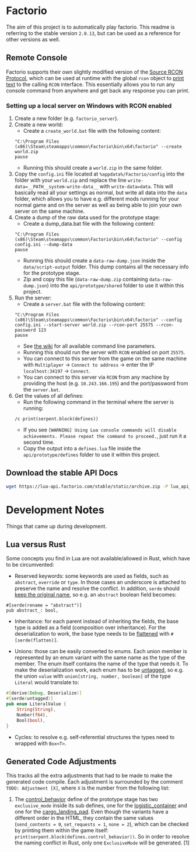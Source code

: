 # Factorio

The aim of this project is to automatically play factorio. This readme is referring to the stable version `2.0.13`, but
can be used as a reference for other versions as well.

## Remote Console

Factorio supports their own slightly modified version of
the [Source RCON Protocol](https://developer.valvesoftware.com/wiki/Source_RCON_Protocol), which can be used at runtime
with the global `rcon` object to [print text](https://lua-api.factorio.com/stable/classes/LuaRCON.html) to the calling
`RCON` interface. This essentially allows you to run any console command from anywhere and get back any response you
can print.

### Setting up a local server on Windows with RCON enabled

1. Create a new folder (e.g. `factorio_server`).
2. Create a new world:
    * Create a `create_world.bat` file with the following content:
   ```
   "C:\Program Files (x86)\Steam\steamapps\common\Factorio\bin\x64\factorio" --create world.zip
   pause
   ```
    * Running this should create a `world.zip` in the same folder.
3. Copy the `config.ini` file located at `%appdata%/Factorio/config` into the folder with your `world.zip` and replace
   the line `write-data=__PATH__system-write-data__` with `write-data=data`. This will basically read all your settings
   as normal, but write all data into the `data` folder, which allows you to have e.g. different mods running for your
   normal game and on the server as well as being able to join your own server on the same machine.
4. Create a dump of the raw data used for the prototype stage:
    * Create a dump_data.bat file with the following content:
   ```
   "C:\Program Files (x86)\Steam\steamapps\common\Factorio\bin\x64\factorio" --config config.ini --dump-data
   pause
   ```
    * Running this should create a `data-raw-dump.json` inside the `data/script-output` folder. This dump contains all
      the necessary info for the prototype stage.
    * Zip and copy this file (`data-raw-dump.zip` containing `data-raw-dump.json`) into the `api/prototype/shared`
      folder to use it within this project.
5. Run the server:
    * Create a `server.bat` file with the following content:
   ```
   "C:\Program Files (x86)\Steam\steamapps\common\Factorio\bin\x64\factorio" --config config.ini --start-server world.zip --rcon-port 25575 --rcon-password 123
   pause
   ```
    * See [the wiki](https://wiki.factorio.com/Command_line_parameters) for all available command line parameters.
    * Running this should run the server with `RCON` enabled on port `25575`.
    * You can connect to this server from the game on the same machine with `Multiplayer` -> `Connect to address` ->
      enter the IP
      `localhost:34197` -> `Connect`.
    * You can connect to this server via `RCON` from any machine by providing the host (e.g. `10.243.166.195`) and the
      port/password from the `server.bat`.
6. Get the values of all defines:
    * Run the following command in the terminal where the server is running:
   ```
   /c print(serpent.block(defines))
   ```
    * If you see
      `[WARNING] Using Lua console commands will disable achievements. Please repeat the command to proceed.`, just run
      it a second time.
    * Copy the output into a `defines.lua` file inside the `api/prototype/defines` folder to use it within this
      project.

## Download the stable API Docs

```sh
wget https://lua-api.factorio.com/stable/static/archive.zip -P lua_api_docs/
```

# Development Notes

Things that came up during development.

## Lua versus Rust

Some concepts you find in Lua are not available/allowed in Rust, which have to be circumvented:

* Reserved keywords: some keywords are used as fields, such as `abstract`, `override` or `type`. In those cases an
  underscore is attached to preserve the name and resolve the conflict. In addition, `serde` should [keep the original
  name](https://serde.rs/container-attrs.html#rename), so e.g. an `abstract` boolean field becomes:

```
#[serde(rename = "abstract")]
pub abstract_: bool,
```

* Inheritance: for each parent instead of inheriting the fields, the base type is added as a field (composition over
  inheritance). For the deserialization to work, the base type needs to
  be [flattened](https://serde.rs/attr-flatten.html) with `#[serde(flatten)]`.

* Unions: those can be easily converted to enums. Each union member is represented by an enum variant with the same name
  as the type of the member. The enum itself contains the name of the type that needs it. To make the deserialization
  work, each enum has to be [untagged](https://serde.rs/container-attrs.html#untagged), so e.g. the union `value`
  with `union[string, number, boolean]` of the type `Literal` would translate to:

```rust
#[derive(Debug, Deserialize)]
#[serde(untagged)]
pub enum LiteralValue {
    String(String),
    Number(f64),
    Bool(bool),
}
```

* Cycles: to resolve e.g. self-referential structures the types need to wrapped with `Box<T>`.

## Generated Code Adjustments

This tracks all the extra adjustments that had to be made to make the generated code compile. Each adjustment is
surrounded by the comment `TODO: Adjustment [X]`, where `X` is the number from the following list:

1) The [control_behavior](https://lua-api.factorio.com/latest/defines.html#defines.control_behavior) define of the
   prototype stage has two `exclusive_mode` inside its sub defines, one for
   the [logistic_container](https://lua-api.factorio.com/latest/defines.html#defines.control_behavior.logistic_container.exclusive_mode)
   and one for
   the [cargo_landing_pad](https://lua-api.factorio.com/latest/defines.html#defines.control_behavior.cargo_landing_pad.exclusive_mode).
   Even though the variants have a different order in the HTML, they contain the same values (`send_contents = 0`,
   `set_requests = 1`, `none = 2`), which can be checked by printing them within the game itself:
   `print(serpent.block(defines.control_behavior))`. So in order to resolve the naming conflict in Rust, only one
   `ExclusiveMode` will be generated. [1]
